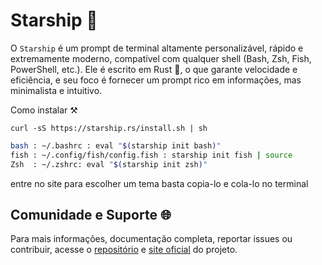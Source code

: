 # Starship 🌌

O ```Starship``` é um prompt de terminal altamente personalizável, rápido e extremamente moderno, compatível com qualquer shell (Bash, Zsh, Fish, PowerShell, etc.). Ele é escrito em Rust 🦀, o que garante velocidade e eficiência, e seu foco é fornecer um prompt rico em informações, mas minimalista e intuitivo.

Como instalar ⚒️

```curl -sS https://starship.rs/install.sh | sh```
```bash
bash : ~/.bashrc : eval "$(starship init bash)"
fish : ~/.config/fish/config.fish : starship init fish | source
Zsh  : ~/.zshrc: eval "$(starship init zsh)"
```

entre no site para escolher um tema basta copia-lo e cola-lo no terminal 

## Comunidade e Suporte 🌐 

Para mais informações, documentação completa, reportar issues ou contribuir, acesse o <a href="https://github.com/kovidgoyal/kitty">repositório</a> e <a href="https://sw.kovidgoyal.net/kitty/">site oficial</a> do projeto.
